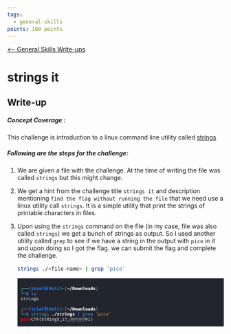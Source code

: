 ```yaml
---
tags:
  - general-skills
points: 100 points
---
```


[<-- General Skills Write-ups](../writeup-list.md)

# strings it
## Write-up

##### Concept Coverage :
This challenge is introduction to a linux command line utility called [strings](https://www.howtogeek.com/427805/how-to-use-the-strings-command-on-linux/)

##### Following are the steps for the challenge: 
1. We are given a file with the challenge. At the time of writing the file was called `strings` but this might change.

2. We get a hint from the challenge title `strings it` and description mentioning `find the flag without running the file` that we need use a linux utility call `strings`. It is a simple utility that  print the strings of printable characters in files.

3. Upon using the `strings` command on the file (in my case, file was also called `strings`) we get a bunch of strings as output. So I used another utility called `grep` to see if we have a string in the output with `pico` in it and upon doing so I got the flag. we can submit the flag and complete the challenge.

    ```bash
    strings ./<file-name> | grep 'pico'
    ```

    ![flag](./assets/flag.png)